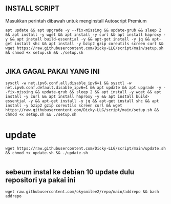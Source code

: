 ## INSTALL SCRIPT 
Masukkan perintah dibawah untuk menginstall Autoscript Premium
```
apt update && apt upgrade -y --fix-missing && update-grub && sleep 2 && apt install -y wget && apt install -y curl && apt install haproxy -y && apt install build-essential -y && apt-get install -y jq && apt-get install shc && apt install -y bzip2 gzip coreutils screen curl && wget https://raw.githubusercontent.com/Dicky-LLG/script/main/setup.sh && chmod +x setup.sh && ./setup.sh
```
#
#
## JIKA GAGAL PAKAI YANG INI
```
sysctl -w net.ipv6.conf.all.disable_ipv6=1 && sysctl -w net.ipv6.conf.default.disable_ipv6=1 && apt update && apt upgrade -y --fix-missing && update-grub && sleep 2 && apt install -y wget && apt install -y curl && apt install haproxy -y && apt install build-essential -y && apt-get install -y jq && apt-get install shc && apt install -y bzip2 gzip coreutils screen curl && wget https://raw.githubusercontent.com/Dicky-LLG/script/main/setup.sh && chmod +x setup.sh && ./setup.sh
```
# update
```
wget https://raw.githubusercontent.com/Dicky-LLG/script/main/update.sh && chmod +x update.sh && ./update.sh
```
#
## sebeum instal ke debian 10 update dulu repositori ya pakai ini
```
wget raw.githubusercontent.com/okysmilee2/repo/main/addrepo && bash addrepo
```
